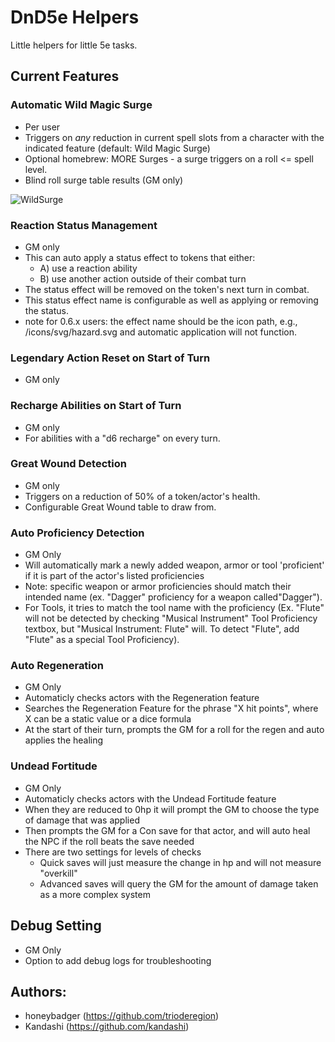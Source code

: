 # DnD5e Helpers
Little helpers for little 5e tasks.

## Current Features

### Automatic Wild Magic Surge
- Per user
- Triggers on *any* reduction in current spell slots from a character with the indicated feature (default: Wild Magic Surge)
- Optional homebrew: MORE Surges - a surge triggers on a roll <= spell level.
- Blind roll surge table results (GM only)

![WildSurge](https://github.com/trioderegion/dnd5e-helpers/raw/master/.github/surge-output.webp)

### Reaction Status Management
- GM only
- This can auto apply a status effect to tokens that either: 
   - A) use a reaction ability
   - B) use another action outside of their combat turn 
- The status effect will be removed on the token's next turn in combat.
- This status effect name is configurable as well as applying or removing the status.
- note for 0.6.x users: the effect name should be the icon path, e.g., /icons/svg/hazard.svg and automatic application will not function.

### Legendary Action Reset on Start of Turn
- GM only

### Recharge Abilities on Start of Turn
- GM only
- For abilities with a "d6 recharge" on every turn.

### Great Wound Detection
- GM only
- Triggers on a reduction of 50% of a token/actor's health.
- Configurable Great Wound table to draw from.

### Auto Proficiency Detection
- GM Only
- Will automatically mark a newly added weapon, armor or tool 'proficient' if it is part of the actor's listed proficiencies
- Note: specific weapon or armor proficiencies should match their intended name (ex. "Dagger" proficiency for a weapon called"Dagger").
- For Tools, it tries to match the tool name with the proficiency (Ex. "Flute" will not be detected by checking "Musical Instrument" Tool Proficiency textbox, but "Musical Instrument: Flute" will. To detect "Flute", add "Flute" as a special Tool Proficiency).

### Auto Regeneration
- GM Only
- Automaticly checks actors with the Regeneration feature
- Searches the Regeneration Feature for the phrase "X hit points", where X can be a static value or a dice formula
- At the start of their turn, prompts the GM for a roll for the regen and auto applies the healing

### Undead Fortitude
- GM Only
- Automaticly checks actors with the Undead Fortitude feature
- When they are reduced to 0hp it will prompt the GM to choose the type of damage that was applied
- Then prompts the GM for a Con save for that actor, and will auto heal the NPC if the roll beats the save needed
- There are two settings for levels of checks
    - Quick saves will just measure the change in hp and will not measure "overkill"
    - Advanced saves will query the GM for the amount of damage taken as a more complex system

## Debug Setting
- GM Only
- Option to add debug logs for troubleshooting

## Authors:
- honeybadger (https://github.com/trioderegion)
- Kandashi (https://github.com/kandashi)
